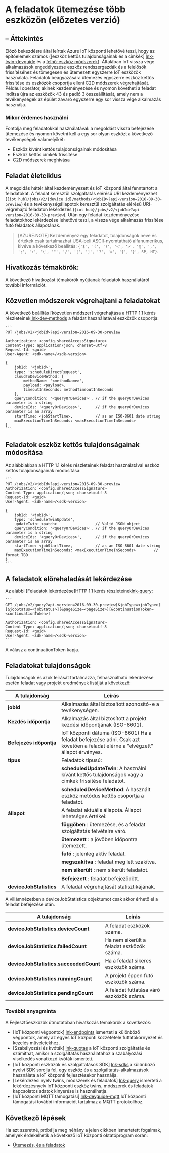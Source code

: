 <properties
 pageTitle="Fejlesztőeszközök útmutató - feladatok |} Microsoft Azure"
 description="Azure IoT központi Fejlesztőeszközök útmutató – a-hubhoz csatlakozik több eszközön futtatásához feladatok ütemezése"
 services="iot-hub"
 documentationCenter=".net"
 authors="juanjperez"
 manager="timlt"
 editor=""/>

<tags
 ms.service="iot-hub"
 ms.devlang="multiple"
 ms.topic="article"
 ms.tgt_pltfrm="na"
 ms.workload="na"
 ms.date="09/30/2016" 
 ms.author="juanpere"/>

# <a name="schedule-jobs-on-multiple-devices-preview"></a>A feladatok ütemezése több eszközön (előzetes verzió)

## <a name="overview"></a>– Áttekintés

Előző bekezdésre által leírtak Azure IoT központi lehetővé teszi, hogy az építőelemek számos ([eszköz kettős tulajdonságainak és a címkék] [ lnk-twin-devguide] és a [felhő-eszköz módszerek][lnk-dev-methods]).  Általában IoT vissza vége alkalmazások engedélyezése eszköz rendszergazdák és a felelősök frissítéséhez és tömegesen és ütemezett egyszerre IoT eszközök használata.  Feladatok beágyazására ütemezés egyszerre eszköz kettős frissítése és eszközök csoportja elleni C2D módszerek végrehajtását.  Például operátor, akinek kezdeményezése és nyomon követheti a feladat indítsa újra az eszközök 43 és padló 3 összeállítását, amely nem a tevékenységek az épület zavaró egyszerre egy sor vissza vége alkalmazás használja.

### <a name="when-to-use"></a>Mikor érdemes használni

Fontolja meg feladatokkal használatával: a megoldást vissza befejezése ütemezése és nyomon követni kell a egy sor olyan eszközt a következő tevékenységek valamelyikét:

- Eszköz kívánt kettős tulajdonságainak módosítása
- Eszköz kettős címkék frissítése
- C2D módszerek meghívása

## <a name="job-lifecycle"></a>Feladat életciklus

A megoldás háttér által kezdeményezett és IoT központi által fenntartott a feladatokat.  A feladat keresztül szolgáltatás elérésű URI kezdeményezhet (`{iot hub}/jobs/v2/{device id}/methods/<jobID>?api-version=2016-09-30-preview`) és a tevékenységállapotok keresztül szolgáltatás elérésű URI-végrehajtó feladaton lekérdezés (`{iot hub}/jobs/v2/<jobId>?api-version=2016-09-30-preview`).  Után egy feladat kezdeményezése feladatokhoz lekérdezése lehetővé teszi, a vissza vége alkalmazás frissítése futó feladatok állapotának.

> [AZURE.NOTE] Kezdeményez egy feladatot, tulajdonságok neve és értékek csak tartalmazhat USA-beli ASCII-nyomtatható alfanumerikus, kivéve a következő beállítás: ``{'$', '(', ')', '<', '>', '@', ',', ';', ':', '\', '"', '/', '[', ']', '?', '=', '{', '}', SP, HT}``.

## <a name="reference-topics"></a>Hivatkozás témakörök:

A következő hivatkozást témakörök nyújtanak feladatok használatáról további információt.

## <a name="jobs-to-execute-direct-methods"></a>Közvetlen módszerek végrehajtani a feladatokat

A következő beállítás [közvetlen módszer] végrehajtása a HTTP 1.1 kérés részleteinek[ lnk-dev-methods] a feladat használatával eszközök csoportja:

    ```
    PUT /jobs/v2/<jobId>?api-version=2016-09-30-preview
    
    Authorization: <config.sharedAccessSignature>
    Content-Type: application/json; charset=utf-8
    Request-Id: <guid>
    User-Agent: <sdk-name>/<sdk-version>

    {
        jobId: '<jobId>',
        type: 'scheduleDirectRequest', 
        cloudToDeviceMethod: {
            methodName: '<methodName>',
            payload: <payload>,                 
            timeoutInSeconds: methodTimeoutInSeconds 
        },
        queryCondition: '<queryOrDevices>', // if the queryOrDevices parameter is a string
        deviceIds: '<queryOrDevices>',      // if the queryOrDevices parameter is an array
        startTime: <jobStartTime>,          // as an ISO-8601 date string
        maxExecutionTimeInSeconds: <maxExecutionTimeInSeconds>        
    }
    ```
    
## <a name="jobs-to-update-device-twin-properties"></a>Feladatok eszköz kettős tulajdonságainak módosítása

Az alábbiakban a HTTP 1.1 kérés részleteinek feladat használatával eszköz kettős tulajdonságainak módosítása:

    ```
    PUT /jobs/v2/<jobId>?api-version=2016-09-30-preview
    Authorization: <config.sharedAccessSignature>
    Content-Type: application/json; charset=utf-8
    Request-Id: <guid>
    User-Agent: <sdk-name>/<sdk-version>

    {
        jobId: '<jobId>',
        type: 'scheduleTwinUpdate', 
        updateTwin: <patch>                 // Valid JSON object
        queryCondition: '<queryOrDevices>', // if the queryOrDevices parameter is a string
        deviceIds: '<queryOrDevices>',      // if the queryOrDevices parameter is an array
        startTime: <jobStartTime>,          // as an ISO-8601 date string
        maxExecutionTimeInSeconds: <maxExecutionTimeInSeconds>        // format TBD
    }
    ```

## <a name="querying-for-progress-on-jobs"></a>A feladatok előrehaladását lekérdezése

Az alábbi [Feladatok lekérdezése]HTTP 1.1 kérés részleteinek[lnk-query]:

    ```
    GET /jobs/v2/query?api-version=2016-09-30-preview[&jobType=<jobType>][&jobStatus=<jobStatus>][&pageSize=<pageSize>][&continuationToken=<continuationToken>]
    
    Authorization: <config.sharedAccessSignature>
    Content-Type: application/json; charset=utf-8
    Request-Id: <guid>
    User-Agent: <sdk-name>/<sdk-version>
    ```
    
A válasz a continuationToken kapja.  

## <a name="jobs-properties"></a>Feladatokat tulajdonságok

Tulajdonságok és azok leírását tartalmazza, felhasználható lekérdezése esetén feladat vagy projekt eredmények listáját a következő:

| A tulajdonság | Leírás |
| -------------- | -----------------|
| **jobId** | Alkalmazás által biztosított azonosító-e a tevékenységen. |
| **Kezdés időpontja** | Alkalmazás által biztosított a projekt kezdési időpontjának (ISO-8601). |
| **Befejezés időpontja** | IoT központi dátuma (ISO-8601) Ha a feladat befejezése adni. Csak azt követően a feladat elérné a "elvégzett" állapot érvényes. | 
| **típus** | Feladatok típusú: |
| | **scheduledUpdateTwin**: A használni kívánt kettős tulajdonságok vagy a címkék frissítése feladatot. |
| | **scheduledDeviceMethod**: A használt eszköz metódus kettős csoportja a feladatot. |
| **állapot** | A feladat aktuális állapota. Állapot lehetséges értékei: |
| | **függőben** : ütemezése, és a feladat szolgáltatás felvételre váró. |
| | **ütemezett** : a jövőben időpontra ütemezett. |
| | **futó** : jelenleg aktív feladat. |
| | **megszakítva** : feladat meg lett szakítva. |
| | **nem sikerült** : nem sikerült feladatot. |
| | **Befejezett** : feladat befejeződött. |
| **deviceJobStatistics** | A feladat végrehajtását statisztikájának. |

A villámnézetben a deviceJobStatistics objektumot csak akkor érhető el a feladat befejezése után.

| A tulajdonság | Leírás |
| -------------- | -----------------|
| **deviceJobStatistics.deviceCount** | A feladat eszközök száma. |
| **deviceJobStatistics.failedCount** | Ha nem sikerült a feladat eszközök száma. |
| **deviceJobStatistics.succeededCount** | Ha a feladat sikeres eszközök száma. |
| **deviceJobStatistics.runningCount** | A projekt éppen futó eszközök száma. |
| **deviceJobStatistics.pendingCount** | A feladat futtatása váró eszközök száma. |


### <a name="additional-reference-material"></a>További anyagminta

A Fejlesztőeszközök útmutatóban hivatkozás témakörök a következők:

- [IoT központi végpontok] [ lnk-endpoints] ismerteti a különböző végpontok, amely az egyes IoT központi közzététele futtatókörnyezet és kezelés műveletekhez.
- [Szabályozási és kvóták] [ lnk-quotas] a IoT központi szolgáltatás és számíthat, amikor a szolgáltatás használatához a szabályozási viselkedés vonatkozó kvóták ismerteti.
- [IoT központi eszközök és szolgáltatások SDK] [ lnk-sdks] a különböző nyelvi SDK sorolja fel, egy eszköz és a szolgáltatás-alkalmazások használata a IoT központi fejlesztésekor használja.
- [Lekérdezési nyelv twins, módszerek és feladatok] [ lnk-query] ismerteti a lekérdezésnyelv IoT központi eszköz twins, módszerek és feladatok kapcsolatos adatok kinyerése is használhatja.
- [IoT központi MQTT támogatási] [ lnk-devguide-mqtt] IoT központi támogatási további információt tartalmaz a MQTT protokollhoz.

## <a name="next-steps"></a>Következő lépések

Ha azt szeretné, próbálja meg néhány a jelen cikkben ismertetett fogalmak, amelyek érdekelhetik a következő IoT központi oktatóprogram során:

- [Ütemezés, és a feladatok][lnk-jobs-tutorial]

<!-- links and images -->

[lnk-endpoints]: iot-hub-devguide-endpoints.md
[lnk-quotas]: iot-hub-devguide-quotas-throttling.md
[lnk-sdks]: iot-hub-devguide-sdks.md
[lnk-query]: iot-hub-devguide-query-language.md
[lnk-devguide-mqtt]: iot-hub-mqtt-support.md
[lnk-jobs-tutorial]: iot-hub-schedule-jobs.md
[lnk-c2d-methods]: iot-hub-c2d-methods.md
[lnk-dev-methods]: iot-hub-devguide-direct-methods.md
[lnk-get-started-twin]: iot-hub-node-node-twin-getstarted.md
[lnk-twin-devguide]: iot-hub-devguide-device-twins.md
